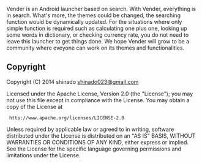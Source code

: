 ﻿Vender is an Android launcher based on search. With Vender, everything is in search. What's more, the themes could be changed, the searching function would be dynamically updated. For the situations where only simple function is required such as calculating one plus one, looking up some words in dictionary, or checking currency rate, you do not need to leave this launcher to get things done. We hope Vender will grow to be a community where eveyone can work on its themes and functionalities. 

## Copyright

Copyright (C) 2014 shinado <shinado023@gmail.com>

Licensed under the Apache License, Version 2.0 (the "License");
you may not use this file except in compliance with the License.
You may obtain a copy of the License at

     http://www.apache.org/licenses/LICENSE-2.0

Unless required by applicable law or agreed to in writing, software
distributed under the License is distributed on an "AS IS" BASIS,
WITHOUT WARRANTIES OR CONDITIONS OF ANY KIND, either express or implied.
See the License for the specific language governing permissions and
limitations under the License.
